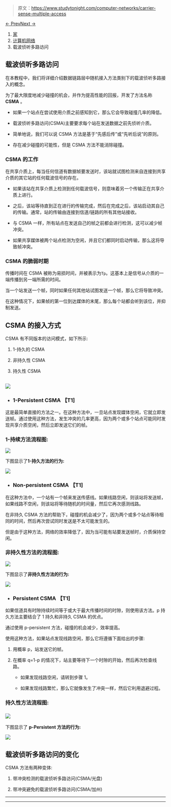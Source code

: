 > 原文：<https://www.studytonight.com/computer-networks/carrier-sense-multiple-access>

[← Prev](/computer-networks/controlled-access-protocols "Controlled Access Protocols")[Next →](/computer-networks/transport-layer-in-computer-networks "Transport Layer")

<nav aria-label="breadcrumb">

1.  [家](/)
2.  [计算机网络](/computer-networks)
3.  载波侦听多路访问

</nav>

<article>

# 载波侦听多路访问

在本教程中，我们将详细介绍数据链路层中随机接入方法类别下的载波侦听多路接入的概念。

为了最大限度地减少碰撞的机会，并作为提高性能的回报，开发了方法名称 **CSMA** 。

*   如果一个站点在尝试使用介质之前感知到它，那么它会导致碰撞几率的降低。

*   载波侦听多路访问(CSMA)主要要求每个站在发送数据之前先侦听介质。

*   简单地说，我们可以说 CSMA 方法是基于“先感后传”或“先听后说”的原则。

*   存在减少碰撞的可能性，但是 CSMA 方法不能消除碰撞。

### CSMA 的工作

在共享介质上，每当任何信道有数据帧要发送时，该站就试图检测来自连接到共享介质的其它站的任何载波信号的存在。

*   如果该站在共享介质上检测到任何载波信号，则意味着另一个传输正在共享介质上进行。

*   之后，该站等待直到正在进行的传输完成，然后在完成之后，该站启动其自己的传输。通常，站的传输由连接到信道/链路的所有其他站接收。

*   与 CSMA 一样，所有站点在发送自己的帧之前都会进行检测，这可以减少帧冲突。

*   如果共享媒体被两个站点检测为空闲，并且它们都同时启动传输，那么这将导致帧冲突。

### CSMA 的脆弱时期

传播时间在 CSMA 被称为易损时间，并被表示为`Tp`。这基本上是信号从介质的一端传播到另一端所需的时间。

当一个站发送一个帧，同时如果任何其他站试图发送一个帧，那么它将导致冲突。

在这种情况下，如果帧的第一位到达媒体的末尾，那么每个站都会听到该位，并抑制发送。

## CSMA 的接入方式

CSMA 有不同版本的访问模式，如下所示:

1.  1-持久的 CSMA

2.  非持久性 CSMA

3.  持久性 CSMA

## ![](img/e537fe6464dfa0caf9cf4f86e48ed60f.png)

*   ### 1-Persistent CSMA 【T1]

这是最简单直接的方法之一。在这种方法中，一旦站点发现媒体空闲，它就立即发送帧。通过使用这种方法，发生冲突的几率更高，因为两个或多个站点可能同时发现共享介质空闲，然后立即发送它们的帧。

### 1-持续方法流程图:

![](img/60fec07558c4decf7297ec9f7492ca4f.png)

下图显示了**1-持久方法的行为:**

![](img/a1569f98d852db2c407506a6e35b190e.png)

*   ### Non-persistent CSMA 【T1]

在这种方法中，一个站有一个帧来发送传感线。如果线路空闲，则该站将发送帧，如果线路不空闲，则该站将等待随机的时间量，然后它再次感测线路。

在非持久 CSMA 方法的帮助下，碰撞的机会减少了，因为两个或多个站点等待相同的时间，然后再次尝试同时发送是不太可能发生的。

但是由于这种方法，网络的效率降低了，因为当可能有站要发送帧时，介质保持空闲。

### 非持久性方法的流程图:

![](img/076a2bf2f2a3ed6ad9e7bff942239c88.png)

下图显示了**非持久性方法的行为:**

![](img/269d10d87e98c12affa98b6e6b199d8e.png)

*   ### Persistent CSMA 【T1]

如果信道具有时隙持续时间等于或大于最大传播时间的时隙，则使用该方法。p 持久方法主要结合了 1 持久和非持久 CSMA 的优点。

通过使用 p-persistent 方法，碰撞的机会减少，效率提高。

使用这种方法，如果站点发现线路空闲，那么它将遵循下面给出的步骤:

1.  用概率 p，站发送它的帧。

2.  在概率 q=1-p 的情况下，站主要等待下一个时隙的开始，然后再次检查线路。

    *   如果发现线路空闲，请转到步骤 1。

    *   如果发现线路繁忙，那么它就像发生了冲突一样，然后它利用退避过程。

### 持久性方法流程图:

### ![](img/60561bd6692ac82a0c5bf89ceaa0b4fe.png)

下图显示了 **p-Persistent 方法的行为:**

![](img/33577350ea5b8e000476852c1e5b26bc.png)

## 载波侦听多路访问的变化

CSMA 方法有两种变体:

1.  带冲突检测的载波侦听多路访问(CSMA/光盘)

2.  带冲突避免的载波侦听多路访问(CSMA/加州)

</article>

* * *

* * *